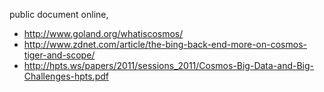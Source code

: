 public document online,

* http://www.goland.org/whatiscosmos/
* http://www.zdnet.com/article/the-bing-back-end-more-on-cosmos-tiger-and-scope/
* http://hpts.ws/papers/2011/sessions_2011/Cosmos-Big-Data-and-Big-Challenges-hpts.pdf
